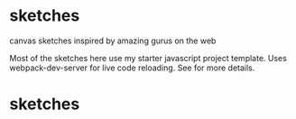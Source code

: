 # sketches
canvas sketches inspired by amazing gurus on the web 

Most of the sketches here use my starter javascript project template. 
Uses webpack-dev-server for live code reloading. See for more details.



# sketches 

